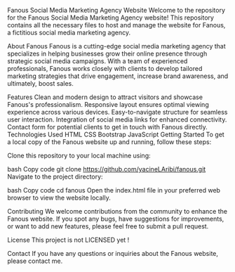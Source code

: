 Fanous Social Media Marketing Agency Website
Welcome to the repository for the Fanous Social Media Marketing Agency website! This repository contains all the necessary files to host and manage the website for Fanous, a fictitious social media marketing agency.

About Fanous
Fanous is a cutting-edge social media marketing agency that specializes in helping businesses grow their online presence through strategic social media campaigns. With a team of experienced professionals, Fanous works closely with clients to develop tailored marketing strategies that drive engagement, increase brand awareness, and ultimately, boost sales.

Features
Clean and modern design to attract visitors and showcase Fanous's professionalism.
Responsive layout ensures optimal viewing experience across various devices.
Easy-to-navigate structure for seamless user interaction.
Integration of social media links for enhanced connectivity.
Contact form for potential clients to get in touch with Fanous directly.
Technologies Used
HTML
CSS
Bootstrap
JavaScript
Getting Started
To get a local copy of the Fanous website up and running, follow these steps:

Clone this repository to your local machine using:

bash
Copy code
git clone https://github.com/yacineLAribi/fanous.git
Navigate to the project directory:

bash
Copy code
cd fanous
Open the index.html file in your preferred web browser to view the website locally.

Contributing
We welcome contributions from the community to enhance the Fanous website. If you spot any bugs, have suggestions for improvements, or want to add new features, please feel free to submit a pull request.

License
This project is not LICENSED yet !

Contact
If you have any questions or inquiries about the Fanous website, please contact me.
